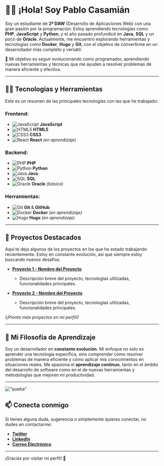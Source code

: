 # 👨‍💻 ¡Hola! Soy Pablo Casamián

Soy un estudiante de **2º DAW** (Desarrollo de Aplicaciones Web) con una gran pasión por la programación. Estoy aprendiendo tecnologías como **PHP**, **JavaScript** y **Python**, y el año pasado profundicé en **Java**, **SQL** y un poco de **Oracle**. Actualmente, me encuentro explorando herramientas y tecnologías como **Docker**, **Hugo** y **Git**, con el objetivo de convertirme en un desarrollador más completo y versátil.

🚀 Mi objetivo es seguir evolucionando como programador, aprendiendo nuevas herramientas y técnicas que me ayuden a resolver problemas de manera eficiente y efectiva.

---

## 🧑‍💻 Tecnologías y Herramientas

Este es un resumen de las principales tecnologías con las que he trabajado:

### Frontend:
- ![JavaScript](https://img.shields.io/badge/-JavaScript-F7DF1E?style=flat-square&logo=javascript&logoColor=white) **JavaScript**
- ![HTML5](https://img.shields.io/badge/-HTML5-E34F26?style=flat-square&logo=html5&logoColor=white) **HTML5**
- ![CSS3](https://img.shields.io/badge/-CSS3-1572B6?style=flat-square&logo=css3&logoColor=white) **CSS3**
- ![React](https://img.shields.io/badge/-React-61DAFB?style=flat-square&logo=react&logoColor=black) **React** *(en aprendizaje)*

### Backend:
- ![PHP](https://img.shields.io/badge/-PHP-777BB4?style=flat-square&logo=php&logoColor=white) **PHP**
- ![Python](https://img.shields.io/badge/-Python-3776AB?style=flat-square&logo=python&logoColor=white) **Python**
- ![Java](https://img.shields.io/badge/-Java-007396?style=flat-square&logo=java&logoColor=white) **Java**
- ![SQL](https://img.shields.io/badge/-SQL-003B57?style=flat-square&logo=postgresql&logoColor=white) **SQL**
- ![Oracle](https://img.shields.io/badge/-Oracle-F80000?style=flat-square&logo=oracle&logoColor=white) **Oracle** *(básico)*

### Herramientas:
- ![Git](https://img.shields.io/badge/-Git-F05032?style=flat-square&logo=git&logoColor=white) **Git** & **GitHub**
- ![Docker](https://img.shields.io/badge/-Docker-2496ED?style=flat-square&logo=docker&logoColor=white) **Docker** *(en aprendizaje)*
- ![Hugo](https://img.shields.io/badge/-Hugo-ff4088?style=flat-square&logo=hugo&logoColor=white) **Hugo** *(en aprendizaje)*

---

## 🚀 Proyectos Destacados

Aquí te dejo algunos de los proyectos en los que he estado trabajando recientemente. Estoy en constante evolución, así que siempre estoy buscando nuevos desafíos.

- **[Proyecto 1 - Nombre del Proyecto](enlace-al-repositorio)**
  - Descripción breve del proyecto, tecnologías utilizadas, funcionalidades principales.
  
- **[Proyecto 2 - Nombre del Proyecto](enlace-al-repositorio)**
  - Descripción breve del proyecto, tecnologías utilizadas, funcionalidades principales.

*(¡Pronto más proyectos en mi perfil!)*

---

## 🧠 Mi Filosofía de Aprendizaje

Soy un desarrollador en **constante evolución**. Mi enfoque no solo es aprender una tecnología específica, sino comprender cómo resolver problemas de manera eficiente y cómo aplicar mis conocimientos en situaciones reales. Me apasiona el **aprendizaje continuo**, tanto en el ámbito del desarrollo de software como en el de nuevas herramientas y metodologías que mejoren mi productividad.

---

!["pueba"](https://www.google.com/imgres?q=imagen&imgurl=https%3A%2F%2Fmarketing4ecommerce.net%2Fwp-content%2Fuploads%2F2024%2F02%2Fias-generadoras-de-imagenes.jpg&imgrefurl=https%3A%2F%2Fmarketing4ecommerce.net%2Ftop-ia-generadoras-de-imagenes%2F&docid=YHO3ygcH-PspRM&tbnid=hjmqH5_lJlqUmM&vet=1&w=750&h=450&hcb=2&ved=2ahUKEwjIj8HO4OqJAxXngP0HHasPKeEQM3oECFUQAA)
<!--
## 📚 Recursos y Lecturas

A medida que sigo aprendiendo, me gusta compartir las lecturas y recursos que encuentro útiles. Aquí dejo algunos que me han marcado:

- **[Enlace a un artículo/blog sobre alguna tecnología que te guste]**
- **[Enlace a una tutorial que hayas seguido recientemente]**
- **[Enlace a un recurso educativo que recomiendes]**

---
-->
## 📫 Conecta conmigo

Si tienes alguna duda, sugerencia o simplemente quieres conectar, no dudes en contactarme:

- **[Twitter](enlace-a-twitter)**
- **[LinkedIn](enlace-a-linkedin)**
- **[Correo Electrónico](enlace-a-email)**

---

¡Gracias por visitar mi perfil! 🚀
